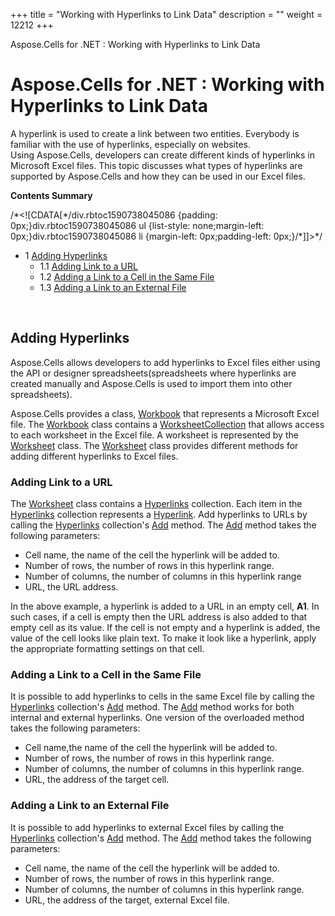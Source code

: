 +++
title = "Working with Hyperlinks to Link Data" 
description = "" 
weight = 12212 
+++

Aspose.Cells for .NET : Working with Hyperlinks to Link Data  

# Aspose.Cells for .NET : Working with Hyperlinks to Link Data


A hyperlink is used to create a link between two entities. Everybody is familiar with the use of hyperlinks, especially on websites.  
Using Aspose.Cells, developers can create different kinds of hyperlinks in Microsoft Excel files. This topic discusses what types of hyperlinks are supported by Aspose.Cells and how they can be used in our Excel files.

**Contents Summary**

/\*<!\[CDATA\[\*/div.rbtoc1590738045086 {padding: 0px;}div.rbtoc1590738045086 ul {list-style: none;margin-left: 0px;}div.rbtoc1590738045086 li {margin-left: 0px;padding-left: 0px;}/\*\]\]>\*/

*   1 [Adding Hyperlinks](#WorkingwithHyperlinkstoLinkData-AddingHyperlinks)
    *   1.1 [Adding Link to a URL](#WorkingwithHyperlinkstoLinkData-AddingLinktoaURL)
    *   1.2 [Adding a Link to a Cell in the Same File](#WorkingwithHyperlinkstoLinkData-AddingaLinktoaCellintheSameFile)
    *   1.3 [Adding a Link to an External File](#WorkingwithHyperlinkstoLinkData-AddingaLinktoanExternalFile)

 

## Adding Hyperlinks

Aspose.Cells allows developers to add hyperlinks to Excel files either using the API or designer spreadsheets(spreadsheets where hyperlinks are created manually and Aspose.Cells is used to import them into other spreadsheets).

Aspose.Cells provides a class, [Workbook](https://apireference.aspose.com/cells/net/aspose.cells/workbook) that represents a Microsoft Excel file. The [Workbook](https://apireference.aspose.com/cells/net/aspose.cells/workbook) class contains a [WorksheetCollection](https://apireference.aspose.com/cells/net/aspose.cells/worksheetcollection) that allows access to each worksheet in the Excel file. A worksheet is represented by the [Worksheet](https://apireference.aspose.com/cells/net/aspose.cells/worksheet) class. The [Worksheet](https://apireference.aspose.com/cells/net/aspose.cells/worksheet) class provides different methods for adding different hyperlinks to Excel files.

### Adding Link to a URL

The [Worksheet](https://apireference.aspose.com/cells/net/aspose.cells/worksheet) class contains a [Hyperlinks](https://apireference.aspose.com/cells/net/aspose.cells/worksheet/properties/hyperlinks) collection. Each item in the [Hyperlinks](https://apireference.aspose.com/cells/net/aspose.cells/worksheet/properties/hyperlinks) collection represents a [Hyperlink](https://apireference.aspose.com/cells/net/aspose.cells/hyperlink). Add hyperlinks to URLs by calling the [Hyperlinks](https://apireference.aspose.com/cells/net/aspose.cells/hyperlinkcollection) collection's [Add](https://apireference.aspose.com/cells/net/aspose.cells/hyperlinkcollection/methods/add/index) method. The [Add](https://apireference.aspose.com/cells/net/aspose.cells/hyperlinkcollection/methods/add/index) method takes the following parameters:

*   Cell name, the name of the cell the hyperlink will be added to.
*   Number of rows, the number of rows in this hyperlink range.
*   Number of columns, the number of columns in this hyperlink range
*   URL, the URL address.

In the above example, a hyperlink is added to a URL in an empty cell, **A1**. In such cases, if a cell is empty then the URL address is also added to that empty cell as its value. If the cell is not empty and a hyperlink is added, the value of the cell looks like plain text. To make it look like a hyperlink, apply the appropriate formatting settings on that cell.

### Adding a Link to a Cell in the Same File

It is possible to add hyperlinks to cells in the same Excel file by calling the [Hyperlinks](https://apireference.aspose.com/cells/net/aspose.cells/hyperlinkcollection) collection's [Add](https://apireference.aspose.com/cells/net/aspose.cells/hyperlinkcollection/methods/add/index) method. The [Add](https://apireference.aspose.com/cells/net/aspose.cells/hyperlinkcollection/methods/add/index) method works for both internal and external hyperlinks. One version of the overloaded method takes the following parameters:

*   Cell name,the name of the cell the hyperlink will be added to.
*   Number of rows, the number of rows in this hyperlink range.
*   Number of columns, the number of columns in this hyperlink range.
*   URL, the address of the target cell.

### Adding a Link to an External File

It is possible to add hyperlinks to external Excel files by calling the [Hyperlinks](https://apireference.aspose.com/cells/net/aspose.cells/hyperlinkcollection) collection's [Add](https://apireference.aspose.com/cells/net/aspose.cells/hyperlinkcollection/methods/add/index) method. The [Add](https://apireference.aspose.com/cells/net/aspose.cells/hyperlinkcollection/methods/add/index) method takes the following parameters:

*   Cell name, the name of the cell the hyperlink will be added to.
*   Number of rows, the number of rows in this hyperlink range.
*   Number of columns, the number of columns in this hyperlink range.
*   URL, the address of the target, external Excel file.

